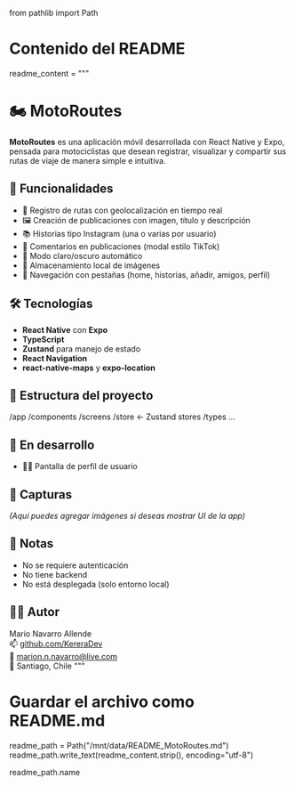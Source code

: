 from pathlib import Path

# Contenido del README
readme_content = """
# 🏍️ MotoRoutes

**MotoRoutes** es una aplicación móvil desarrollada con React Native y Expo, pensada para motociclistas que desean registrar, visualizar y compartir sus rutas de viaje de manera simple e intuitiva.

## 🚀 Funcionalidades

- 📍 Registro de rutas con geolocalización en tiempo real
- 🖼️ Creación de publicaciones con imagen, título y descripción
- 📚 Historias tipo Instagram (una o varias por usuario)
- 💬 Comentarios en publicaciones (modal estilo TikTok)
- 🌙 Modo claro/oscuro automático
- 🧠 Almacenamiento local de imágenes
- 🧭 Navegación con pestañas (home, historias, añadir, amigos, perfil)

## 🛠️ Tecnologías

- **React Native** con **Expo**
- **TypeScript**
- **Zustand** para manejo de estado
- **React Navigation**
- **react-native-maps** y **expo-location**

## 📂 Estructura del proyecto

/app
/components
/screens
/store ← Zustand stores
/types
...


## 🔄 En desarrollo

- 🧑‍💼 Pantalla de perfil de usuario

## 📸 Capturas

*(Aquí puedes agregar imágenes si deseas mostrar UI de la app)*

## 📌 Notas

- No se requiere autenticación
- No tiene backend
- No está desplegada (solo entorno local)

## 🧑‍💻 Autor

Mario Navarro Allende  
📫 [github.com/KereraDev](https://github.com/KereraDev)  
📧 marion.n.navarro@live.com  
📍 Santiago, Chile
"""

# Guardar el archivo como README.md
readme_path = Path("/mnt/data/README_MotoRoutes.md")
readme_path.write_text(readme_content.strip(), encoding="utf-8")

readme_path.name
